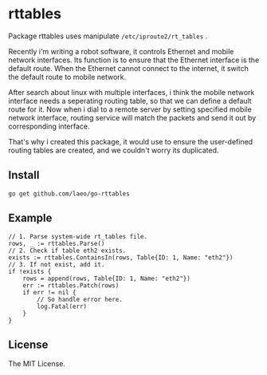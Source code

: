 # rttables

Package rttables uses manipulate `/etc/iproute2/rt_tables` .

Recently i'm writing a robot software, it controls Ethernet and mobile network interfaces. Its function is to ensure that the Ethernet interface is the default route. When the Ethernet cannot connect to the internet, it switch the default route to mobile network.

After search about linux with multiple interfaces, i think the mobile network interface needs a seperating routing table, so that we can define a default route for it. Now when i dial to a remote server by setting specified mobile network interface, routing service will match the packets and send it out by corresponding interface.

That's why i created this package, it would use to ensure the user-defined routing tables are created, and we couldn't worry its duplicated.

## Install

```shell
go get github.com/laeo/go-rttables
```

## Example

```golang
// 1. Parse system-wide rt_tables file.
rows, _ := rttables.Parse()
// 2. Check if table eth2 exists.
exists := rttables.ContainsIn(rows, Table{ID: 1, Name: "eth2"})
// 3. If not exist, add it.
if !exists {
    rows = append(rows, Table{ID: 1, Name: "eth2"})
    err := rttables.Patch(rows)
    if err != nil {
        // So handle error here.
        log.Fatal(err)
    }
}
```

## License

The MIT License.
